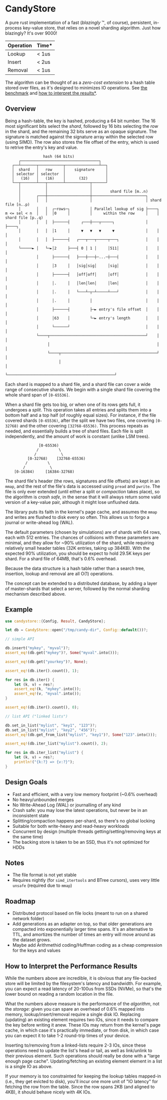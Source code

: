 # CandyStore
A pure rust implementation of a fast (*blazingly* :tm:, of course), persistent, in-process key-value store, that relies 
on a novel sharding algorithm. Just how blazingly? It's over 9000!

| Operation | Time*  |
|-----------|--------|
| Lookup    | < 1us  |
| Insert    | < 2us  |
| Removal   | < 1us  |

The algorithm can be thought of as a *zero-cost extension* to a hash table stored over files, as it's designed to minimizes IO operations.
See [the benchmark](candy-perf/README.md) and [how to interpret the results*](#how-to-interpret-the-performance-results).

## Overview
Being a hash-table, the key is hashed, producing a 64 bit number. The 16 most significant bits select 
the *shard*, followed by 16 bits selecting the *row* in the shard, and the remaining 32 bits serve as an
opaque signature. The signature is matched against the signature array within the selected row (using SIMD). 
The row also stores the file offset of the entry, which is used to retrive the entry's key and value.

```
                 hash (64 bits)                                                        
      ┌───────────────────────────────────┐                                            
   ┌──┴───────┬───────────┬───────────────┴──┐                                         
   │  shard   │   row     │    signature     │                                         
   │ selector │ selector  │                  │                                         
   │   (16)   │   (16)    │      (32)        │                                         
   └──┬───────┴───┬───────┴───────────┬──────┘                                         
      │           │                   │                                                
      │           │                   │        shard file [m..n)                       
      │       ┌───┼───────────────────┼────────────────────────┐                       
      │       │   │                   │                        │ shard file [n..p)     
      │       │   │  ┌─rows─┐         │ Parallel lookup of sig ├────┐                  
m <= sel < n  │   │  │0     │         │     within the row     │    │ shard file [p..q)
      │       │   │  ├──────┤     ┌───┼───┬─────┐              │    ├────┐             
      │       │   │  │1     │     ▼   ▼   ▼     ▼              │    │    │             
      │       │   │  ├──────┤   ┌───┬───┬─────┬───┐            │    │    │             
      └─────► │   └─►│2     ├───┤ 0 │ 1 │     │511│            │    │    │             
              │      ├──────┤   ├───┼───┼─...─┼───┤            │    │    │             
              │      │3     │   │sig│sig│     │sig│            │    │    │             
              │      ├──────┤   │off│off│     │off│            │    │    │             
              │      │.     │   │len│len│     │len│            │    │    │             
              │      │.     │   └───┴─┬─┴─────┴───┘            │    │    │             
              │      │.     │         │                        │    │    │             
              │      ├──────┤         ├─► entry's file offset  │    │    │             
              │      │63    │         └─► entry's length       │    │    │             
              │      └──────┘                                  │    │    │             
              └────┬───────────────────────────────────────────┘    │    │             
                   │                                                │    │             
                   └────┬───────────────────────────────────────────┘    │             
                        │                                                │             
                        └────────────────────────────────────────────────┘             
```

Each shard is mapped to a shard file, and a shard file can cover a wide range of consecutive shards.
We begin with a single shard file covering the whole shard span of `[0-65536]`.

When a shard file gets too big, or when one of its rows gets full, it undergoes a *split*.
This operation takes all entries and splits them into a bottom half and a top half (of roughly
equal sizes). For instance, if the file covered shards `[0-65536)`, after the split we have two files,
one covering `[0-32768)` and the other covering `[32768-65536)`. This process repeats as needed,
and essentially builds a tree of shard files. Each file is split independently, and the amount of work
is constant (unlike LSM trees).

```
               [0-65536)
              /         \
             /           \
          [0-32768)    [32768-65536)
         /         \
        /           \
    [0-16384)     [16384-32768)  
```

The shard file's header (the rows, signatures and file offsets) are kept in an `mmap`, and the rest
of the file's data is accessed using `pread` and `pwrite`. The file is only ever extended (until either
a split or *compaction* takes place), so the algorithm is *crash safe*, in the sense that it will always
return some valid version of a key-value pair, although it might lose unflushed data.

The library puts its faith in the kernel's page cache, and assumes the `mmap` and writes are flushed to
disk every so often. This allows us to forgo a journal or write-ahead log (WAL).

The default parameters (chosen by simulations) are of shards with 64 rows, each with 512 entries. The chances 
of collisions with these parameters are minimal, and they allow for ~90% utilization of the shard, while
requiring relatively small header tables (32K entries, taking up 384KB). With the expected 90% utilization, 
you should be expect to hold 29.5K keys per shard. For a shard file of 64MB, that's 0.6% overhead.

Because the data structure is a hash table rather than a search tree, insertion, lookup and removal are 
all O(1) operations.

The concept can be extended to a distributed database, by adding a layer of master-shards that select a 
server, followed by the normal sharding mechanism described above.

## Example
```rust
use candystore::{Config, Result, CandyStore};

let db = CandyStore::open("/tmp/candy-dir", Config::default())?;

// simple API

db.insert("mykey", "myval")?;
assert_eq!(db.get("mykey")?, Some("myval".into()));

assert_eq!(db.get("yourkey")?, None);

assert_eq!(db.iter().count(), 1);

for res in db.iter() {
    let (k, v) = res?;
    assert_eq!(k, "mykey".into());
    assert_eq!(v, "myval".into());
}

assert_eq!(db.iter().count(), 0);

// list API ("linked lists")

db.set_in_list("mylist", "key1", "123")?;
db.set_in_list("mylist", "key2", "456")?;
assert_eq!(db.get_from_list("mylist", "key1")?, Some("123".into()));

assert_eq!(db.iter_list("mylist").count(), 2);

for res in db.iter_list("mylist") {
    let (k, v) = res?;
    println!("{k:?} => {v:?}");
}
```

## Design Goals
* Fast and efficient, with a very low memory footprint (~0.6% overhead)
* No heavy/unbounded merges
* No Write-Ahead Log (WAL) or journalling of any kind
* Crash safe: you may lose the latest operations, but never be in an inconsistent state
* Splitting/compaction happens per-shard, so there's no global locking
* Suitable for both write-heavy and read-heavy workloads
* Concurrent by design (multiple threads getting/setting/removing keys at the same time)
* The backing store is taken to be an SSD, thus it's not optimized for HDDs

## Notes
* The file format is not yet stable
* Requires nightly (for `simd_itertools` and BTree cursors), uses very little `unsafe` (required due to `mmap`)

## Roadmap
* Distributed protocol based on file locks (meant to run on a shared network folder)
* Add generations as an adapter on top, so that older generations are compacted into exponentially larger 
  time spans. It's an alternative to TTL, and amortizes the number of times an entry will move around as the 
  dataset grows.
* Maybe add Arithmethid coding/Huffman coding as a cheap compression for the keys and values

## How to Interpret the Performance Results
While the numbers above are incredible, it is obvious that any file-backed store will be limited by the
filesystem's latency and bandwidth. For example, you can expect a read latency of 20-100us from SSDs (NVMe),
so that's the lower bound on reading a random location in the file. 

What the numbers above measure is the performance of the *algorithm*, not the *storage*: given you can spare an 
overhead of 0.6% mapped into memory, lookup/insert/removal require a single disk IO. Replacing (updating) an 
existing element requires two IOs, since it needs to compare the key before writing it anew.
These IOs may return from the kernel's page cache, in which case it's practically immediate, or from disk,
in which case you can expect it to take 1-2 round-trip times of your device.

Inserting to/removing from a linked-lists require 2-3 IOs, since these operations need to update the list's 
head or tail, as well as link/unlink to their previous element. Such operations should really be done with a "large enough page cache". 
Updating/fetching an existing element element in a list is a single IO as above.

If your memory is too constrainted for keeping the lookup tables mapped-in (i.e., they get evicted to disk),
you'll incur one more unit of "IO latency" for fetching the row from the table. Since the row spans 2KB (and 
aligned to 4KB), it should behave nicely with 4K IOs.

